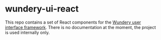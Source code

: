 # wundery-ui-react

This repo contains a set of React components for the [Wundery user interface framework](https://github.com/wundery/wundery-ui). There is no documentation at the moment, the project is used internally only.
